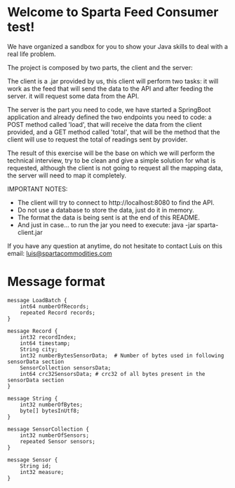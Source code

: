 # Welcome to Sparta Feed Consumer test!
 
We have organized a sandbox for you to show your Java skills to deal with a real life problem.
 
The project is composed by two parts, the client and the server:

 The client is a .jar provided by us, this client will perform two tasks: it will work as the feed that will send the data to the API and after feeding the server. it will request some data from the API.

 The server is the part you need to code, we have started a SpringBoot application and already defined the two endpoints you need to code: a POST method called 'load', that will receive the data from the client provided, and a GET method called 'total', that will be the method that the client will use to request the total of readings sent by provider.

The result of this exercise will be the base on which we will perform the technical interview, try to be clean and give a simple solution for what is requested, although the client is not going to request all the mapping data, the server will need to map it completely.

IMPORTANT NOTES:

- The client will try to connect to http://localhost:8080 to find the API.
- Do not use a database to store the data, just do it in memory.
- The format the data is being sent is at the end of this README.
- And just in case... to run the jar you need to execute: java -jar sparta-client.jar
 
If you have any question at anytime, do not hesitate to contact Luis on this email: luis@spartacommodities.com

# Message format

```
message LoadBatch {
    int64 numberOfRecords;
    repeated Record records;
}

message Record {
    int32 recordIndex;
    int64 timestamp;
    String city;
    int32 numberBytesSensorData;  # Number of bytes used in following sensorData section
    SensorCollection sensorsData;
    int64 crc32SensorsData; # crc32 of all bytes present in the sensorData section
}

message String {
    int32 numberOfBytes; 
    byte[] bytesInUtf8; 
}

message SensorCollection {
    int32 numberOfSensors;
    repeated Sensor sensors;
}

message Sensor {
    String id;
    int32 measure;
}
```

